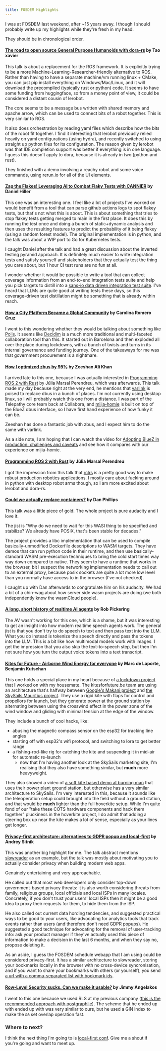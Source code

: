 ```yaml
---
title: FOSDEM Highlights
---
```


I was at FOSDEM last weekend, after ~15 years away. I though I should probably write up my highlights while they're fresh in my head.

They should be in chronological order.

#### [The road to open source General Purpose Humanoids with dora-rs](https://fosdem.sojourner.rocks/2025/event/dff0c251-8b99-5e7b-a1b4-309ac341a92d) by Tao xavier

This talk is about a replacement for the ROS framework. It is explicitly trying to be a more Machine-Learning-Researcher-friendly alternative to ROS. Rather than having to have a separate machine/vm running linux + CMake, you can just pip install everything on Windows/Mac/Linux, and it will download the precompiled (typically rust or python) code. It seems to have some funding from huggingface, so from a money point of view, it could be considered a distant cousin of lerobot.

The core seems to be a message bus written with shared memory and apache arrow, which can be used to connect bits of a robot together. This is very similar to ROS.

It also does orchestration by reading yaml files which describe how the bits of the robot fit together. I find it interesting that lerobot previously relied heavily on yaml configurations (using hydra), and recently switched to using straight up python files for its configuration. The reason given by lerobot was that IDE completion support was better if everything is in one language. I guess this doesn't apply to dora, because it is already in two (python and rust).

They finished with a demo involving a reachy robot and some voice commands, using rerun.io for all of the UI elements.

#### [Zap the Flakes! Leveraging AI to Combat Flaky Tests with CANNIER](https://fosdem.sojourner.rocks/2025/event/197ed0a3-5fb7-54e9-874f-031f3c707cde) by Daniel Hiller

This one was an interesting one. I feel like a lot of projects I've worked on would benefit from a tool that can parse github actions logs to spot flakey tests, but that's not what this is about. This is about something that tries to stop flakey tests getting merged to main in the first place. It does this by running the test once and doing a bunch of static+dynamic analysis and then uses the resulting features to predict the probability of it being flakey (using a random forest model). The original implementation is in python, and the talk was about a WIP port to Go for Kubernetes tests.

I caught Daniel after the talk and had a great discussion about the inverted testing pyramid approach. It is definitely much easier to write integration tests and satisfy yourself and stakeholders that they actually test the thing you care about, but 1 hour CI test runs are no fun at all.

I wonder whether it would be possible to write a tool that can collect coverage information from an end-to-end integration tests suite and help you pick targets to distill into a [sans-io data driven integration test suite](https://matklad.github.io/2021/05/31/how-to-test.html). I've heard that LLMs are quite good at writing tests these days, so this coverage-driven test distillation might be something that is already within reach.


#### [How a City Platform Became a Global Community](https://fosdem.sojourner.rocks/2025/event/1e97a5f5-3b7b-5f27-b789-125a7943236f) by Carolina Romero Cruz

I went to this wondering whether they would be talking about something like [Polis](https://pol.is/). It seems like [Decidim](https://decidim.org/) is a much more traditional and multi-faceted collaboration tool than this. It started out in Barcelona and then exploded all over the place during lockdowns, with a bunch of twists and turns in its internal governance and funding journey. One of the takeaways for me was that government procurement is a nightmare.

#### [How I optimized zbus by 95%](https://fosdem.sojourner.rocks/2025/event/c6b5c626-f143-5de3-ad39-607212b13f99) by Zeeshan Ali Khan

I arrived late to this one, because I was actually interested in [Programming ROS 2 with Rust](https://fosdem.sojourner.rocks/2025/event/704b1ba0-5a17-5785-9367-1f840432d40a) by Júlia Marsal Perendreu, which was afterwards. This talk made my day because right at the very end, he mentions that [varlink](https://varlink.org/) is poised to replace dbus in a bunch of places. I'm not currently using desktop linux, so I will probably watch this one from a distance. I was part of the Telepathy core team back at Collabora, and [mijia-homie](https://github.com/alsuren/mijia-homie) is built on top of the BlueZ dbus interface, so I have first hand experience of how funky it can be.

Zeeshan has done a fantastic job with zbus, and I expect him to do the same with varlink.

As a side note, I am hoping that I can watch the video for [Adopting BlueZ in production: challenges and caveats](https://fosdem.sojourner.rocks/2025/event/90ee45c4-a33d-56a1-9435-751f9549dfc3) and see how it compares with our experience on mijia-homie.

#### [Programming ROS 2 with Rust](https://fosdem.sojourner.rocks/2025/event/704b1ba0-5a17-5785-9367-1f840432d40a) by Júlia Marsal Perendreu

I got the impression from this talk that [rclrs](https://crates.io/crates/rclrs) is a pretty good way to make robust production robotics applications. I mostly care about fucking around in python with desktop robot arms though, so I am more excited about lerobot and dora-rs.

#### [Could we actually replace containers?](https://fosdem.sojourner.rocks/2025/event/eccfef06-ff0c-59a7-a1dc-c84b1cb84c9b) by Dan Phillips

This talk was a little piece of gold. The whole project is pure audacity and I love it.

The jist is "Why do we need to wait for this WASI thing to be specified and stabilize? We already have POSIX, that's been stable for decades."

The project provides a libc implementation that can be used to compile basically-unmodified Dockerfile descriptions to WASM targets. They have demos that can run python code in their runtime, and then use basically-standard WASM pre-execution techniques to bring the cold start times way way down compared to native. They seem to have a runtime that works in the browser, bit I suspect the networking implementation needs to call out to an external proxy, because posix sockets are quite a lot more low level than you normally have access to in the browser (I've not checked).

I caught up with Dan afterwards to congratulate him on his audacity. We had a bit of a chin-wag about how server side wasm projects are doing (we both independently know the wasmCloud people).

#### [A long, short history of realtime AI agents](https://fosdem.sojourner.rocks/2025/event/38b00b90-0ef8-50f9-911f-e082836f28bf) by Rob Pickering

The AV wasn't working for this one, which is a shame, but it was interesting to get an insight into how modern realtime speech agents work. The general jist is that you don't try to do speech to text and then pass text into the LLM. What you do instead is tokenize the speech directly and pass the tokens into the LLM. This is a bit like how multimodal models work with images. I get the impression that you also skip the text-to-speech step, but then I'm not sure how you turn the output voice tokens into a text transcript.

#### [Kites for Future - Airborne Wind Energy for everyone](https://fosdem.sojourner.rocks/2025/event/44e4bfb1-f99b-5a47-9899-e119f9d330a8) by Marc de Laporte, Benjamin Kutschan

This one holds a special place in my heart because of [a lockdown project](https://github.com/hoverkite/hoverkite) that I worked on with my housemate. The kitesforfuture.be team are using an architecture that's halfway between [Google's Makani project](https://x.company/projects/makani/) and [the SkySails Mauritius project](https://skysails-power.com/kite-power-for-mauritius/). They use a rigid kite with flaps for control and propellors for launch, but they generate power at the ground station by alternating between using the crosswind effect in the power zone of the wind window and gliding with minimal tension at the edge of the window.

They include a bunch of cool hacks, like:
* abusing the magnetic compass sensor on the esp32 for tracking line angles
* starting off with esp32's wifi protocol, and switching to lora to get better range
* a fishing-rod-like rig for catching the kite and suspending it in mid-air for automatic re-launch
    * now that I'm having another look at the SkySails marketing site, I'm realising that they also have something similar, but **much** more heavyweight.

They also showed a video of [a soft kite based demo at burning man](https://www.youtube.com/watch?v=9IuRIYftyb0) that uses their power plant ground station, but otherwise has a very similar architecture to SkySails. I'm very interested in this, because it sounds like the teleoperation setup could brought into the field without a ground station, and that would be **much** lighter than the full hoverkite setup. While I'm quite fond of our "take these COTS hardware components and hack them together" pluckiness in the hoverkite project, I do admit that adding a steering box up near the kite makes a lot of sense, especially as your lines get longer.

#### [Privacy-first architecture: alternatives to GDPR popup and local-first](https://fosdem.sojourner.rocks/2025/event/28cbbf35-9f71-5dc0-8d54-11731b576921) by Andrey Sitnik

This was another big highlight for me. The talk abstract mentions [slowreader](https://dev.slowreader.app/) as an example, but the talk was mostly about motivating you to actually consider privacy when building modern web apps.

Genuinely entertaining and very approachable.

He called out that most web developers only consider top-down government-based privacy threats: it is also worth considering threats from family, religious groups, local officials and local ISPs in many locales. Concretely, if you don't trust your users' local ISPs then it might be a good idea to proxy their requests for them, to hide them from the ISP.

He also called out current data hording tendencies, and suggested practical ways to be good to your users, like advocating for analytics tools that track events rather than users (and therefore don't need GDPR popups). He suggested a good technique for advocating for the removal of user-tracking info: ask your product manager if they've actually used this piece of information to make a decision in the last 6 months, and when they say no, propose deleting it.

As an aside, I guess the FOSDEM schedule webapp that I am using could be considered privacy-first. It has a similar architecture to slowreader, storing your bookmarks locally in the browser with no cross-device syncronisation, and if you want to share your bookmarks with others (or yourself), you send [a url with a comma-separated list with bookmark ids](https://fosdem.sojourner.rocks/2025/shared?eventIds=dff0c251-8b99-5e7b-a1b4-309ac341a92d,197ed0a3-5fb7-54e9-874f-031f3c707cde,1e97a5f5-3b7b-5f27-b789-125a7943236f,c6b5c626-f143-5de3-ad39-607212b13f99,eccfef06-ff0c-59a7-a1dc-c84b1cb84c9b,38b00b90-0ef8-50f9-911f-e082836f28bf,44e4bfb1-f99b-5a47-9899-e119f9d330a8,28cbbf35-9f71-5dc0-8d54-11731b576921,09fd9904-eadf-54b4-88d8-4c70e2273350).

#### [Row-Level Security sucks. Can we make it usable?](https://fosdem.sojourner.rocks/2025/event/09fd9904-eadf-54b4-88d8-4c70e2273350) by Jimmy Angelakos

I went to this one because we used RLS at my previous company ([this is the recommended approach with postgraphile](https://www.graphile.org/postgraphile/why-nullable/#relations-rls-visibility)). The scheme that he ended up with ended up with was very similar to ours, but he used a GIN index to make the `&&` set overlap operation fast.

### Where to next?

I think the next thing I'm going to is [local-first conf](https://www.localfirstconf.com/). Give me a shout if you're going and want to meet up.

<!-- TODO: patch sojourner so that it can add a link to the upstream schedule (which sometimes contains slides etc) -->
